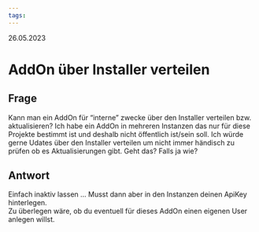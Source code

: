 ```yaml
---
tags: 
---
```


26.05.2023

# AddOn über Installer verteilen
 

## Frage

Kann man ein AddOn für “interne” zwecke über den Installer verteilen bzw. aktualisieren?
Ich habe ein AddOn in mehreren Instanzen das nur für diese Projekte bestimmt ist und deshalb nicht öffentlich ist/sein soll. Ich würde gerne Udates über den Installer verteilen um nicht immer händisch zu prüfen ob es Aktualisierungen gibt. Geht das? Falls ja wie?


## Antwort

Einfach inaktiv lassen … Musst dann aber in den Instanzen deinen ApiKey hinterlegen.  
Zu überlegen wäre, ob du eventuell für dieses AddOn einen eigenen User anlegen willst.
